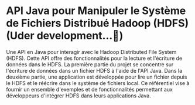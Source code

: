 # API Java pour Manipuler le Système de Fichiers Distribué Hadoop (HDFS) (Uder development...🚀)
Une API en Java pour interagir avec le Hadoop Distributed File System (HDFS). Cette API offre des fonctionnalités pour la lecture et l'écriture de données dans le HDFS. La première partie du projet se concentre sur l'écriture de données dans un fichier HDFS à l'aide de l'API Java. Dans la deuxième partie, une application est développée pour lire un fichier depuis le HDFS et le réécrire dans le système de fichiers local. Ce référentiel vise à fournir un ensemble d'exemples et de fonctionnalités permettant aux développeurs d'intégrer HDFS dans leurs applications Java.